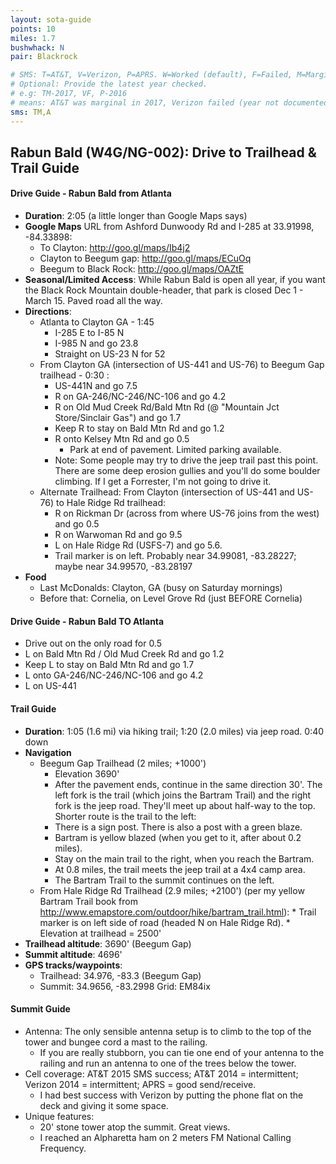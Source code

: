```yaml
---
layout: sota-guide
points: 10
miles: 1.7
bushwhack: N
pair: Blackrock

# SMS: T=AT&T, V=Verizon, P=APRS. W=Worked (default), F=Failed, M=Marginal (some failed).
# Optional: Provide the latest year checked.
# e.g: TM-2017, VF, P-2016
# means: AT&T was marginal in 2017, Verizon failed (year not documented), APRS worked in 2016.
sms: TM,A
---
```

Rabun Bald (W4G/NG-002): Drive to Trailhead & Trail Guide
--------------------------------------------------------
#### Drive Guide - Rabun Bald from Atlanta

* **Duration**: 2:05 (a little longer than Google Maps says)
* **Google Maps** URL from Ashford Dunwoody Rd and I-285 at 33.91998, -84.33898:
    * To Clayton: http://goo.gl/maps/Ib4j2
    * Clayton to Beegum gap: http://goo.gl/maps/ECuOq
    * Beegum to Black Rock: http://goo.gl/maps/OAZtE
* **Seasonal/Limited Access**: While Rabun Bald is open all year, if you want the Black Rock Mountain double-header, that park is closed Dec 1 - March 15.  Paved road all the way.
* **Directions**:
    * Atlanta to Clayton GA - 1:45
        * I-285 E to I-85 N
        * I-985 N and go 23.8
        * Straight on US-23 N for 52
    * From Clayton GA (intersection of US-441 and US-76) to Beegum Gap trailhead - 0:30 :
        * US-441N and go 7.5
        * R on GA-246/NC-246/NC-106 and go 4.2
		* R on Old Mud Creek Rd/Bald Mtn Rd (@ "Mountain Jct Store/Sinclair Gas") and go 1.7
		* Keep R to stay on Bald Mtn Rd and go 1.2
        * R onto Kelsey Mtn Rd and go 0.5
            * Park at end of pavement.  Limited parking available.
        * Note: Some people may try to drive the jeep trail past this point. There are some deep erosion gullies and you'll do some boulder climbing.  If I get a Forrester, I'm not going to drive it.
    * Alternate Trailhead: From Clayton (intersection of US-441 and US-76) to Hale Ridge Rd trailhead:
        * R on Rickman Dr (across from where US-76 joins from the west) and go 0.5
        * R on Warwoman Rd and go 9.5
        * L on Hale Ridge Rd (USFS-7) and go 5.6.
        * Trail marker is on left.  Probably near 34.99081, -83.28227; maybe near 34.99570, -83.28197
* **Food**
    * Last McDonalds: Clayton, GA (busy on Saturday mornings)
    * Before that: Cornelia, on Level Grove Rd (just BEFORE Cornelia)

#### Drive Guide - Rabun Bald TO Atlanta
* Drive out on the only road for 0.5
* L on Bald Mtn Rd / Old Mud Creek Rd and go 1.2
* Keep L to stay on Bald Mtn Rd and go 1.7
* L onto GA-246/NC-246/NC-106 and go 4.2
* L on US-441

#### Trail Guide

* **Duration**: 1:05 (1.6 mi) via hiking trail; 1:20 (2.0 miles) via jeep road. 0:40 down
* **Navigation**
    * Beegum Gap Trailhead (2 miles; +1000')
         * Elevation 3690'
         * After the pavement ends, continue in the same direction 30'. The left fork is the trail (which joins the Bartram Trail) and the right fork is the jeep road.  They'll meet up about half-way to the top.  Shorter route is the trail to the left:
         * There is a sign post.  There is also a post with a green blaze.
         * Bartram is yellow blazed (when you get to it, after about 0.2 miles).
         * Stay on the main trail to the right, when you reach the Bartram.
         * At 0.8 miles, the trail meets the jeep trail at a 4x4 camp area.
         * The Bartram Trail to the summit continues on the left.
    * From Hale Ridge Rd Trailhead (2.9 miles; +2100') (per my yellow Bartram Trail book from http://www.emapstore.com/outdoor/hike/bartram_trail.html):
            * Trail marker is on left side of road (headed N on Hale Ridge Rd).
            * Elevation at trailhead = 2500'
* **Trailhead altitude**: 3690' (Beegum Gap)
* **Summit altitude**: 4696'
* **GPS tracks/waypoints**:
    * Trailhead: 34.976, -83.3 (Beegum Gap)
    * Summit: 34.9656, -83.2998			Grid: EM84ix

#### Summit Guide

* Antenna: The only sensible antenna setup is to climb to the top of the tower and bungee cord a mast to the railing.
    * If you are really stubborn, you can tie one end of your antenna to the railing and run an antenna to one of the trees below the tower.
* Cell coverage: AT&T 2015 SMS success; AT&T 2014 = intermittent; Verizon 2014 = intermittent; APRS = good send/receive.
    * I had best success with Verizon by putting the phone flat on the deck and giving it some space.
* Unique features:
    * 20' stone tower atop the summit.  Great views.
    * I reached an Alpharetta ham on 2 meters FM National Calling Frequency.
